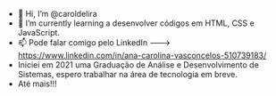 - 👋 Hi, I’m @caroldelira
- 🌱 I’m currently learning  a  desenvolver códigos em HTML, CSS e JavaScript.
- 📫 Pode falar comigo pelo LinkedIn ---> https://www.linkedin.com/in/ana-carolina-vasconcelos-510739183/
- Iniciei em 2021 uma Graduação de Análise e Desenvolvimento de Sistemas, espero trabalhar na área de tecnologia em breve.
- Até mais!!!

<!---
caroldelira/caroldelira is a ✨ special ✨ repository because its `README.md` (this file) appears on your GitHub profile.
You can click the Preview link to take a look at your changes.
--->
